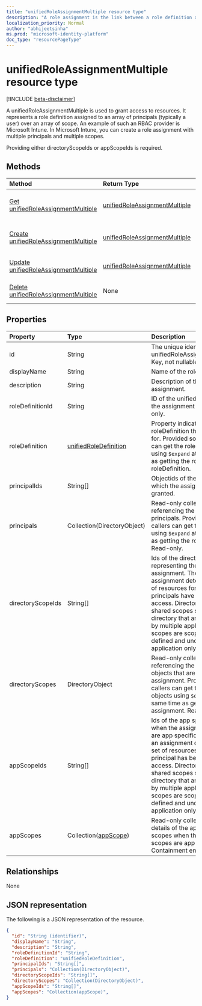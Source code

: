 ```yaml
---
title: "unifiedRoleAssignmentMultiple resource type"
description: "A role assignment is the link between a role definition and a principal at a particular scope for the purpose of granting access."
localization_priority: Normal
author: "abhijeetsinha"
ms.prod: "microsoft-identity-platform"
doc_type: "resourcePageType"
---
```


# unifiedRoleAssignmentMultiple resource type

[!INCLUDE [beta-disclaimer](../../includes/beta-disclaimer.md)]

A unifiedRoleAssignmentMultiple is used to grant access to resources. It represents a role definition assigned to an array of principals (typically a user) over an array of scope. An example of such an RBAC provider is Microsoft Intune. In Microsoft Intune, you can create a role assignment with multiple principals and multiple scopes.

Providing either directoryScopeIds or appScopeIds is required.

## Methods

| Method       | Return Type | Description |
|:-------------|:------------|:------------|
| [Get unifiedRoleAssignmentMultiple](../api/unifiedroleassignmentmultiple-get.md) | [unifiedRoleAssignmentMultiple](unifiedroleassignmentmultiple.md) | Read properties and relationships of unifiedRoleAssignmentMultiple object. |
| [Create unifiedRoleAssignmentMultiple](../api/unifiedroleassignmentmultiple-post.md) | [unifiedRoleAssignmentMultiple](unifiedroleassignmentmultiple.md) | Create a new unifiedRoleAssignmentMultiple by posting to the roleAssignment collection. |
| [Update unifiedRoleAssignmentMultiple](../api/unifiedroleassignmentmultiple-put.md) | [unifiedRoleAssignmentMultiple](unifiedroleassignmentmultiple.md) | Update an existing unifiedRoleAssignmentMultiple object. |
| [Delete unifiedRoleAssignmentMultiple](../api/unifiedroleassignmentmultiple-delete.md) | None | Delete unifiedRoleAssignmentMultiple object. |

## Properties

| Property     | Type        | Description |
|:-------------|:------------|:------------|
|id|String| The unique identifier for the unifiedRoleAssignmentMultiple. Key, not nullable, Read-only. |
|displayName|String|Name of the role assignment. |
|description|String|Description of the role assignment. |
|roleDefinitionId|String| ID of the unifiedRoleDefinition the assignment is for. Read only. |
|roleDefinition|[unifiedRoleDefinition](unifiedroledefinition.md)|Property indicating the roleDefinition the assignment is for. Provided so that callers can get the role definition using `$expand` at the same time as getting the role assignment. roleDefinition.
|principalIds|String[]| Objectids of the principals to which the assignment is granted. |
|principals|Collection(DirectoryObject)| Read-only collection referencing the assigned principals. Provided so that callers can get the principals using `$expand` at the same time as getting the role assignment. Read-only. |
|directoryScopeIds|String[]|Ids of the directory objects representing the scopes of the assignment. The scopes of an assignment determine the set of resources for which the principals have been granted access. Directory scopes are shared scopes stored in the directory that are understood by multiple applications. App scopes are scopes that are defined and understood by this application only.|
|directoryScopes|DirectoryObject|Read-only collection referencing the directory objects that are scope of the assignment. Provided so that callers can get the directory objects using `$expand` at the same time as getting the role assignment. Read-only. |
|appScopeIds|String[]|Ids of the app specific scopes when the assignment scopes are app specific. The scopes of an assignment determines the set of resources for which the principal has been granted access. Directory scopes are shared scopes stored in the directory that are understood by multiple applications. App scopes are scopes that are defined and understood by this application only.|
|appScopes|Collection([appScope](appScope.md))|Read-only collection with details of the app specific scopes when the assignment scopes are app specific. Containment entity. |

## Relationships

None

## JSON representation

The following is a JSON representation of the resource.

<!-- {
  "blockType": "resource",
  "optionalProperties": [

  ],
  "@odata.type": "microsoft.graph.unifiedRoleAssignmentMultiple",
  "baseType": "",
  "keyProperty": "id"
}-->

```json
{
  "id": "String (identifier)",
  "displayName": "String",
  "description": "String",
  "roleDefinitionId": "String",
  "roleDefinition": "unifiedRoleDefinition",
  "principalIds": "String[]",
  "principals": "Collection(DirectoryObject)",
  "directoryScopeIds": "String[]",
  "directoryScopes": "Collection(DirectoryObject)",
  "appScopeIds": "String[]",
  "appScopes": "Collection(appScope)",
}
```

<!-- uuid: 16cd6b66-4b1a-43a1-adaf-3a886856ed98
2019-02-04 14:57:30 UTC -->
<!-- {
  "type": "#page.annotation",
  "description": "unifiedRoleAssignmentMultiple resource",
  "keywords": "",
  "section": "documentation",
  "tocPath": ""
}-->

